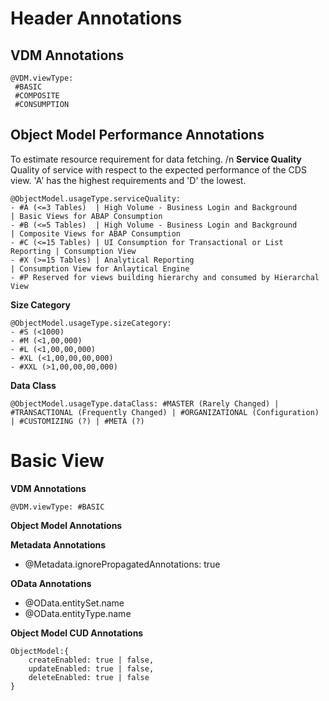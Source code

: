 # Header Annotations
## VDM Annotations
```
@VDM.viewType:
 #BASIC
 #COMPOSITE
 #CONSUMPTION
```
## Object Model Performance Annotations
To estimate resource requirement for data fetching. /n
**Service Quality**
Quality of service with respect to the expected performance of the CDS view. 'A' has the highest requirements and 'D' the lowest. 
```
@ObjectModel.usageType.serviceQuality: 
- #A (<=3 Tables)  | High Volume - Business Login and Background        | Basic Views for ABAP Consumption
- #B (<=5 Tables)  | High Volume - Business Login and Background        | Composite Views for ABAP Consumption
- #C (<=15 Tables) | UI Consumption for Transactional or List Reporting | Consumption View 
- #X (>=15 Tables) | Analytical Reporting                               | Consumption View for Anlaytical Engine
- #P Reserved for views building hierarchy and consumed by Hierarchal View
```
**Size Category**
```
@ObjectModel.usageType.sizeCategory: 
- #S (<1000)
- #M (<1,00,000)
- #L (<1,00,00,000)
- #XL (<1,00,00,00,000)
- #XXL (>1,00,00,00,000) 
```
**Data Class**
```
@ObjectModel.usageType.dataClass: #MASTER (Rarely Changed) | #TRANSACTIONAL (Frequently Changed) | #ORGANIZATIONAL (Configuration) | #CUSTOMIZING (?) | #META (?) 
```


# Basic View
**VDM Annotations**
```
@VDM.viewType: #BASIC
```
**Object Model   Annotations**


**Metadata Annotations**
- @Metadata.ignorePropagatedAnnotations: true

**OData Annotations**
- @OData.entitySet.name
- @OData.entityType.name

**Object Model CUD Annotations**
```
ObjectModel:{
    createEnabled: true | false, 
    updateEnabled: true | false, 
    deleteEnabled: true | false
}
```
